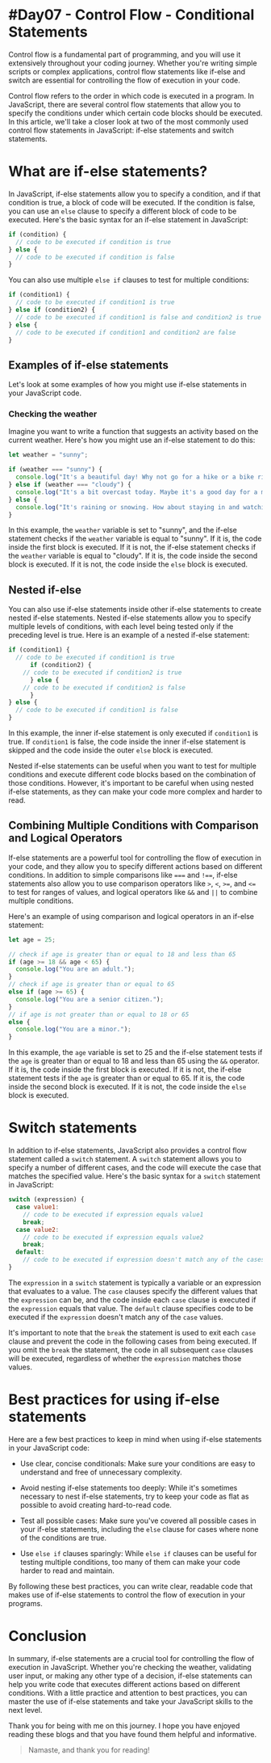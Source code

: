 # #Day07 - Control Flow - Conditional Statements

Control flow is a fundamental part of programming, and you will use it extensively throughout your coding journey. Whether you're writing simple scripts or complex applications, control flow statements like if-else and switch are essential for controlling the flow of execution in your code.

Control flow refers to the order in which code is executed in a program. In JavaScript, there are several control flow statements that allow you to specify the conditions under which certain code blocks should be executed. In this article, we'll take a closer look at two of the most commonly used control flow statements in JavaScript: if-else statements and switch statements.

# What are if-else statements?

In JavaScript, if-else statements allow you to specify a condition, and if that condition is true, a block of code will be executed. If the condition is false, you can use an `else` clause to specify a different block of code to be executed. Here's the basic syntax for an if-else statement in JavaScript:

```js
if (condition) {
  // code to be executed if condition is true
} else {
  // code to be executed if condition is false
}
```

You can also use multiple `else if` clauses to test for multiple conditions:

```js
if (condition1) {
  // code to be executed if condition1 is true
} else if (condition2) {
  // code to be executed if condition1 is false and condition2 is true
} else {
  // code to be executed if condition1 and condition2 are false
}
```

## Examples of if-else statements

Let's look at some examples of how you might use if-else statements in your JavaScript code.

### Checking the weather

Imagine you want to write a function that suggests an activity based on the current weather. Here's how you might use an if-else statement to do this:

```js
let weather = "sunny";

if (weather === "sunny") {
  console.log("It's a beautiful day! Why not go for a hike or a bike ride?");
} else if (weather === "cloudy") {
  console.log("It's a bit overcast today. Maybe it's a good day for a museum or a bookstore?");
} else {
  console.log("It's raining or snowing. How about staying in and watching a movie?");
}
```

In this example, the `weather` variable is set to "sunny", and the if-else statement checks if the `weather` variable is equal to "sunny". If it is, the code inside the first block is executed. If it is not, the if-else statement checks if the `weather` variable is equal to "cloudy". If it is, the code inside the second block is executed. If it is not, the code inside the `else` block is executed.

## Nested if-else

You can also use if-else statements inside other if-else statements to create nested if-else statements. Nested if-else statements allow you to specify multiple levels of conditions, with each level being tested only if the preceding level is true. Here is an example of a nested if-else statement:

```js
if (condition1) {
  // code to be executed if condition1 is true
	  if (condition2) {
    // code to be executed if condition2 is true
	  } else {
    // code to be executed if condition2 is false
	  }
} else {
  // code to be executed if condition1 is false
}
```

In this example, the inner if-else statement is only executed if `condition1` is true. If `condition1` is false, the code inside the inner if-else statement is skipped and the code inside the outer `else` block is executed.

Nested if-else statements can be useful when you want to test for multiple conditions and execute different code blocks based on the combination of those conditions. However, it's important to be careful when using nested if-else statements, as they can make your code more complex and harder to read.

## Combining Multiple Conditions with Comparison and Logical Operators

If-else statements are a powerful tool for controlling the flow of execution in your code, and they allow you to specify different actions based on different conditions. In addition to simple comparisons like `===` and `!==`, if-else statements also allow you to use comparison operators like `>`, `<`, `>=`, and `<=` to test for ranges of values, and logical operators like `&&` and `||` to combine multiple conditions.

Here's an example of using comparison and logical operators in an if-else statement:

```js
let age = 25;

// check if age is greater than or equal to 18 and less than 65
if (age >= 18 && age < 65) {
  console.log("You are an adult.");
} 
// check if age is greater than or equal to 65
else if (age >= 65) {
  console.log("You are a senior citizen.");
} 
// if age is not greater than or equal to 18 or 65
else {
  console.log("You are a minor.");
}
```

In this example, the `age` variable is set to 25 and the if-else statement tests if the `age` is greater than or equal to 18 and less than 65 using the `&&` operator. If it is, the code inside the first block is executed. If it is not, the if-else statement tests if the `age` is greater than or equal to 65. If it is, the code inside the second block is executed. If it is not, the code inside the `else` block is executed.

# Switch statements

In addition to if-else statements, JavaScript also provides a control flow statement called a `switch` statement. A `switch` statement allows you to specify a number of different cases, and the code will execute the case that matches the specified value. Here's the basic syntax for a `switch` statement in JavaScript:

```js
switch (expression) {
  case value1:
    // code to be executed if expression equals value1
    break;
  case value2:
    // code to be executed if expression equals value2
    break;
  default:
    // code to be executed if expression doesn't match any of the cases
}
```

The `expression` in a `switch` statement is typically a variable or an expression that evaluates to a value. The `case` clauses specify the different values that the `expression` can be, and the code inside each `case` clause is executed if the `expression` equals that value. The `default` clause specifies code to be executed if the `expression` doesn't match any of the `case` values.

It's important to note that the `break` the statement is used to exit each `case` clause and prevent the code in the following cases from being executed. If you omit the `break` the statement, the code in all subsequent `case` clauses will be executed, regardless of whether the `expression` matches those values.

# Best practices for using if-else statements

Here are a few best practices to keep in mind when using if-else statements in your JavaScript code:

* Use clear, concise conditionals: Make sure your conditions are easy to understand and free of unnecessary complexity.
    
* Avoid nesting if-else statements too deeply: While it's sometimes necessary to nest if-else statements, try to keep your code as flat as possible to avoid creating hard-to-read code.
    
* Test all possible cases: Make sure you've covered all possible cases in your if-else statements, including the `else` clause for cases where none of the conditions are true.
    
* Use `else if` clauses sparingly: While `else if` clauses can be useful for testing multiple conditions, too many of them can make your code harder to read and maintain.
    

By following these best practices, you can write clear, readable code that makes use of if-else statements to control the flow of execution in your programs.

# Conclusion

In summary, if-else statements are a crucial tool for controlling the flow of execution in JavaScript. Whether you're checking the weather, validating user input, or making any other type of a decision, if-else statements can help you write code that executes different actions based on different conditions. With a little practice and attention to best practices, you can master the use of if-else statements and take your JavaScript skills to the next level.

Thank you for being with me on this journey. I hope you have enjoyed reading these blogs and that you have found them helpful and informative.

> Namaste, and thank you for reading!
